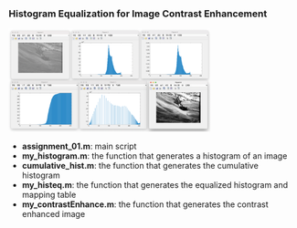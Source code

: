 ### Histogram Equalization for Image Contrast Enhancement

<img src="Assignment 1/image.png" width="70%" height="70%">

- **assignment_01.m**: main script
- **my_histogram.m**: the function that generates a histogram of an image
- **cumulative_hist.m**: the function that generates the cumulative histogram
- **my_histeq.m**: the function that generates the equalized histogram and mapping table
- **my_contrastEnhance.m**: the function that generates the contrast enhanced image